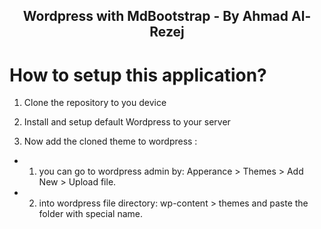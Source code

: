 <h2 align="center">Wordpress with MdBootstrap - By Ahmad Al-Rezej</h2>

# How to setup this application?


1) Clone the repository to you device
&nbsp;
&nbsp;

2) Install and setup default Wordpress to your server
&nbsp;
&nbsp;

3) Now add the cloned theme to wordpress : 
- 1) you can go to wordpress admin  by: Apperance > Themes > Add New > Upload file.
- 2) into wordpress file directory: wp-content > themes and paste the folder with special name.
&nbsp;
&nbsp;